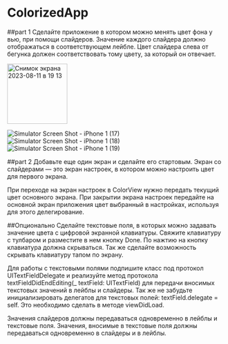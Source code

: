 #  ColorizedApp
##part 1 Сделайте приложение в котором можно менять цвет фона у вью, при помощи слайдеров. Значение каждого слайдера должно отображаться в соответствующем лейбле. Цвет слайдера слева от бегунка должен соответствовать тому цвету, за который он отвечает.

<img width="139" alt="Снимок экрана 2023-08-11 в 19 13" src="https://github.com/lsvard/ColorizedApp/assets/119428549/a8c4413f-4ebb-4cd0-8bd4-e3f4240183af">

![Simulator Screen Shot - iPhone 1 (17)](https://github.com/lsvard/ColorizedApp/assets/119428549/385f0a3c-8fc9-4147-8679-1f7215cc9599)
![Simulator Screen Shot - iPhone 1 (18)](https://github.com/lsvard/ColorizedApp/assets/119428549/34e64f9c-32d6-49c1-9893-7e20ede9917e)
![Simulator Screen Shot - iPhone 1 (19)](https://github.com/lsvard/ColorizedApp/assets/119428549/9fdba8f1-28b1-4f9f-b608-d5e7f5a3b260)

##part 2 Добавьте еще один экран и сделайте его стартовым. Экран со слайдерами — это экран настроек, в котором можно настроить цвет для первого экрана.

При переходе на экран настроек в ColorView нужно передать текущий цвет основного экрана. При закрытии экрана настроек передайте на основной экран приложения цвет выбранный в настройках, используя для этого делегирование.

##Опционально Сделайте текстовые поля, в которых можно задавать значение цвета с цифровой экранной клавиатуры. Свяжите клавиатуру с тулбаром и разместите в нем кнопку Done. По нажтию на кнопку клавиатура должна скрываться. Так же сделайте возможность скрывать клавиатуру тапом по экрану.

Для работы с текстовыми полями подпишите класс под протокол UITextFieldDelegate и реализуйте метод протокола textFieldDidEndEditing(_ textField: UITextField) для передачи вносимых текстовых значений в лейблы и слайдеры. Так же не забудьте инициализировать делегатов для текстовых полей: textField.delegate = self. Это необходимо сделать в методе viewDidLoad.

Значения слайдеров должны передаваться одновременно в лейблы и текстовые поля. Значения, вносимые в текстовые поля должны передаваться одновременно в слайдеры и в лейблы.
